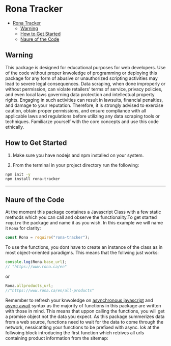 # Rona Tracker

<!-- <p></p> -->

- [Rona Tracker](#rona-tracker)
  - [Warning](#warning)
  - [How to Get Started](#how-to-get-started)
  - [Naure of the Code](#naure-of-the-code)

## Warning

This package is designed for educational purposes for web developers. Use of the code without proper knwoledge of programming or deploying this package for any form of abusive or unauthorized scripting activities may lead to severe legal consequences. Data scraping, when done improperly or without permission, can violate retailers' terms of service, privacy policies, and even local laws governing data protection and intellectual property rights. Engaging in such activities can result in lawsuits, financial penalties, and damage to your reputation. Therefore, it is strongly advised to exercise caution, obtain proper permissions, and ensure compliance with all applicable laws and regulations before utilizing any data scraping tools or techniques. Familiarze yourself with the core concepts and use this code ethically.

## How to Get Started

1. Make sure you have nodejs and npm installed on your system.

2. From the terminal in your project directory run the following:

```bash
npm init -y
npm install rona-tracker
```

---

## Naure of the Code

At the moment this package containes a Javascript Class with a few static methods which you can call and observe the functionality.To get started `require` the package and name it as you wish. In this example we will name it `Rona` for clarity:

```javascript
const Rona = require("rona-tracker");
```

To use the functions, you dont have to create an instance of the class as in most object-oriented paradigms. This means that the follwing just works:

```javascript
console.log(Rona.base_url);
// "https://www.rona.ca/en"
```

or

```javascript
Rona.allproducts_url;
//"https://www.rona.ca/en/all-products"
```

Remember to refresh your knwoledge on [asynchronous javascript](https://developer.mozilla.org/en-US/docs/Learn/JavaScript/Asynchronous) and [async await](https://developer.mozilla.org/en-US/docs/Web/JavaScript/Reference/Statements/async_function) syntax as the majority of functions in this package are written with those in mind. This means that uppon calling the functions, you will get a promise object not the data you expect. As this package summerizes data from a web source, functions need to wait for the data to come through the network, nessicatiting your functions to be prefixed with async. lok at the follwoing block introducing the first function which retrives all urls containing product information from the sitemap:

```javascript

```
